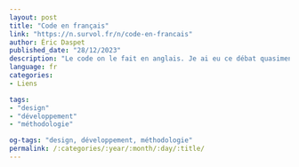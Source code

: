 ```yaml
---
layout: post
title: "Code en français"
link: "https://n.survol.fr/n/code-en-francais"
author: Éric Daspet
published_date: "28/12/2023"
description: "Le code on le fait en anglais. Je ai eu ce débat quasi­ment dans chaque équipe que j’ai traversé. Les réponses n’ont pas toujours été les mêmes et — sans vous dire quoi faire dans votre situa­tion spéci­fique, bien que mon avis géné­rique soit assez tran­ché — je peux au moins parta­ger les expé­riences."
language: fr
categories:
- Liens

tags:
- "design"
- "développement"
- "méthodologie"

og-tags: "design, développement, méthodologie"
permalink: /:categories/:year/:month/:day/:title/
---
```

